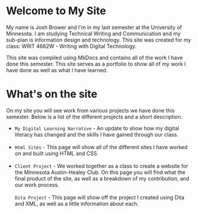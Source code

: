 # Welcome to My Site

My name is Josh Brower and I'm in my last semester at the University of Minnesota. I am studying Technical Writing and Communication and my sub-plan is information design and technology. This site was created for my class: WRIT 4662W - Writing with Digital Technology.

This site was compiled using MkDocs and contains all of the work I have done this semester. This site serves as a portfolio to show all of my work I have done as well as what I have learned.


# What's on the site
On my site you will see work from various projects we have done this semester. Below is a list of the different projects and a short description.

* `My Digital Learning Narrative` - An update to show how my digital literacy has changed and the skills I have gained through our class.
<br> </br>
* `Html Sites` - This page will show all of the different sites I have worked on and built using HTML and CSS.
<br> </br>
* `Client Project` - We worked together as a class to create a website for the Minnesota Austin-Healey Club. On this page you will find what the final product of the site, as well as a breakdown of my contribution, and our work process.
<br> </br>
`Dita Project` - This page will show off the project I created using Dita and XML, as well as a little information about each.
